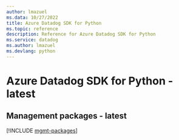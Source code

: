 ```yaml
---
author: lmazuel
ms.data: 10/27/2022
title: Azure Datadog SDK for Python
ms.topic: reference
description: Reference for Azure Datadog SDK for Python
ms.service: datadog
ms.author: lmazuel
ms.devlang: python
---
```

# Azure Datadog SDK for Python - latest

## Management packages - latest
[!INCLUDE [mgmt-packages](datadog-mgmt-index.md)]